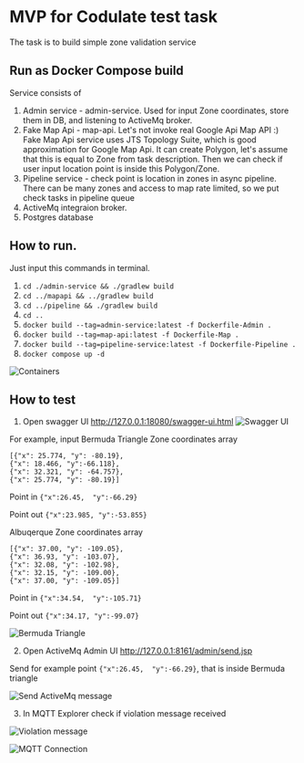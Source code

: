 # MVP for Codulate test task

The task is to build simple zone validation service

## Run as Docker Compose build

Service consists of
1) Admin service - admin-service. Used for input Zone coordinates, store them in DB, and listening to ActiveMq broker.
2) Fake Map Api - map-api. Let's not invoke real Google Api Map API :) Fake Map Api service uses JTS Topology Suite,
which is good approximation for Google Map Api. It can create Polygon,
let's assume that this is equal to Zone from task description.
Then we can check if user input location point is inside this Polygon/Zone.
3) Pipeline service - check point is location in zones in async pipeline. 
There can be many zones and access to map rate limited, so we put check tasks in pipeline queue 
4) ActiveMq integraion broker.
5) Postgres database

## How to run.
Just input this commands in terminal.

1) `cd ./admin-service && ./gradlew build`
2) `cd ../mapapi && ../gradlew build`
3) `cd ../pipeline && ./gradlew build`
4) `cd ..`
5) `docker build --tag=admin-service:latest -f Dockerfile-Admin .`
6) `docker build --tag=map-api:latest -f Dockerfile-Map .`
7) `docker build --tag=pipeline-service:latest -f Dockerfile-Pipeline .`
8) `docker compose up -d`


![Containers](https://user-images.githubusercontent.com/108343174/194169640-11985d17-c55d-4067-b111-3e0ed2a9eece.png)

## How to test

1) Open swagger UI http://127.0.0.1:18080/swagger-ui.html
![Swagger UI](https://user-images.githubusercontent.com/108343174/194169957-121ca7e5-43a1-41be-b723-c4b9785e127b.png)

For example, input Bermuda Triangle Zone coordinates array
```
[{"x": 25.774, "y": -80.19},
{"x": 18.466, "y":-66.118},
{"x": 32.321, "y": -64.757},
{"x": 25.774, "y": -80.19}]
```
Point in `{"x":26.45,  "y":-66.29}`

Point out `{"x":23.985, "y":-53.855}`

Albuqerque Zone coordinates array
```
[{"x": 37.00, "y": -109.05},
{"x": 36.93, "y": -103.07},
{"x": 32.08, "y": -102.98},
{"x": 32.15, "y": -109.00},
{"x": 37.00, "y": -109.05}]
```
Point in `{"x":34.54,  "y":-105.71}`

Point out `{"x":34.17, "y":-99.07}`

![Bermuda Triangle](https://user-images.githubusercontent.com/108343174/194170647-5da9e6c8-2114-49e0-8482-9891bcfdb1d2.png)

2) Open ActiveMq Admin UI http://127.0.0.1:8161/admin/send.jsp

Send for example point `{"x":26.45,  "y":-66.29}`, that is inside Bermuda triangle

![Send ActiveMq message](https://user-images.githubusercontent.com/108343174/194170831-87257269-8135-4586-b239-6b8a9f16fd98.png)

3) In MQTT Explorer check if violation message received

![Violation message](https://user-images.githubusercontent.com/108343174/194171115-72bf6cf3-3ab4-4d07-bcd2-697c95d241a4.png)


![MQTT Connection](https://user-images.githubusercontent.com/108343174/194171198-354f45ec-d381-4544-8f00-6b07f02f6577.png)